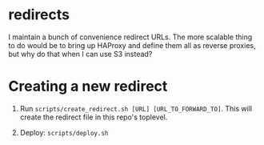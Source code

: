 # redirects

I maintain a bunch of convenience redirect URLs. The more scalable thing to do
would be to bring up HAProxy and define them all as reverse proxies, but why do
that when I can use S3 instead?

# Creating a new redirect

1. Run `scripts/create_redirect.sh [URL] [URL_TO_FORWARD_TO]`.
   This will create the redirect file in this repo's toplevel.

2. Deploy: `scripts/deploy.sh`
